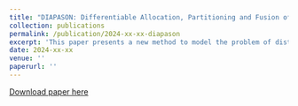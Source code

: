 ```yaml
---
title: "DIAPASON: Differentiable Allocation, Partitioning and Fusion of Neural Networks for Distributed Inference"
collection: publications
permalink: /publication/2024-xx-xx-diapason
excerpt: 'This paper presents a new method to model the problem of distributing the inference of a NN across multiple devices.'
date: 2024-xx-xx
venue: ''
paperurl: ''
---
```



[Download paper here]()